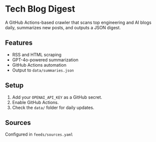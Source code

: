 # Tech Blog Digest

A GitHub Actions-based crawler that scans top engineering and AI blogs daily, summarizes new posts, and outputs a JSON digest.

## Features

- RSS and HTML scraping
- GPT-4o-powered summarization
- GitHub Actions automation
- Output to `data/summaries.json`

## Setup

1. Add your `OPENAI_API_KEY` as a GitHub secret.
2. Enable GitHub Actions.
3. Check the `data/` folder for daily updates.

## Sources

Configured in `feeds/sources.yaml`
